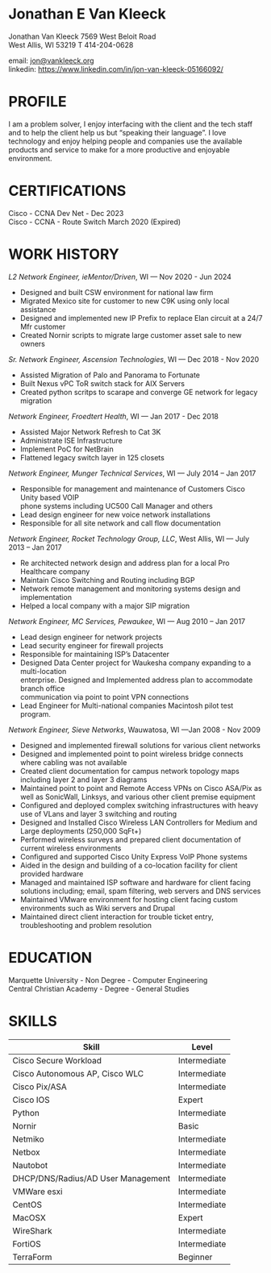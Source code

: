 # Jonathan E Van Kleeck #
Jonathan Van Kleeck 
7569 West Beloit Road  
West Allis, WI  53219 
T 414-204-0628 
 
email: jon@vankleeck.org   
linkedin: https://www.linkedin.com/in/jon-van-kleeck-05166092/
 
 
# PROFILE 
I am a problem solver, I enjoy interfacing with the client and the tech staff and to help the 
client help us but “speaking their language”. I love technology and enjoy helping people 
and companies use the available products and service to make for a more productive and 
enjoyable environment. 

# CERTIFICATIONS 
Cisco - CCNA Dev Net - Dec 2023  
Cisco - CCNA - Route Switch March 2020 (Expired)​  
 
# WORK HISTORY #

*L2 Network Engineer, ieMentor/Driven*, WI — Nov  2020 - Jun 2024   
  * Designed and built CSW environment for national law firm  
  * Migrated Mexico site for customer to new C9K using only local assistance  
  * Designed and implemented new IP Prefix to replace Elan circuit at a 24/7 Mfr customer  
  * Created Nornir scripts to migrate large customer asset sale to new owners  

*Sr. Network Engineer, Ascension Technologies*, WI — Dec  2018 - Nov  2020  
  * Assisted Migration of Palo and Panorama to Fortunate  
  * Built Nexus vPC ToR switch stack for AIX Servers  
  * Created python scritps to scarape and converge GE network for legacy migration  

*Network Engineer, Froedtert Health*, WI — Jan  2017 - Dec 2018  
  * Assisted Major Network Refresh to Cat 3K  
  * Administrate ISE Infrastructure  
  * Implement PoC for NetBrain  
  * Flattened legacy switch layer in 125 closets  

*Network Engineer, Munger Technical Services*, WI — July 2014 – Jan 2017  
  * Responsible for management and maintenance of Customers Cisco Unity based VOIP  
  phone systems including UC500 Call Manager and others  
  * Lead design engineer for new voice network installations  
  * Responsible for all site network and call flow documentation  

*Network Engineer, Rocket Technology Group, LLC*, West Allis, WI — July 2013 – Jan 2017  
  * Re architected network design and address plan for a local Pro Healthcare company​  
  * Maintain Cisco Switching and Routing including BGP  
  * Network remote management and monitoring systems design and implementation​  
  * Helped a local company with a major SIP migration  

*Network Engineer, MC Services, Pewaukee*, WI — Aug 2010 – Jan 2017 
  * Lead design engineer for network projects  
  * Lead security engineer for firewall projects  
  * Responsible for maintaining ISP’s Datacenter  
  * Designed Data Center project for Waukesha company expanding to a multi-location  
  enterprise. Designed and Implemented address plan to accommodate branch office  
  communication via point to point VPN connections  
  * Lead Engineer for Multi-national companies Macintosh pilot test program.  

*Network Engineer, Sieve Networks*, Wauwatosa, WI —Jan  2008 - Nov 2009 
  * Designed and implemented firewall solutions for various client networks  
  * Designed and implemented point to point wireless bridge connects where cabling was 
not available  
  * Created client documentation for campus network topology maps including layer 2 and 
layer 3 diagrams  
  * Maintained point to point and Remote Access VPNs on Cisco ASA/Pix as well as 
SonicWall, Linksys, and various other client premise equipment  
  * Configured and deployed complex switching infrastructures with heavy use of VLans 
and layer 3 switching and routing  
  * Designed and Installed Cisco Wireless LAN Controllers for Medium and Large 
deployments (250,000 SqFt+)  
  * Performed wireless surveys and prepared client documentation of current wireless 
environments  
  * Configured and supported Cisco Unity Express VoIP Phone systems  
  * Aided in the design and building of a co-location facility for client provided hardware   
  * Managed and maintained ISP software and hardware for client facing solutions 
including; email, spam filtering, web servers and DNS services  
  * Maintained VMware environment for hosting client facing custom environments such as 
Wiki servers and Drupal  
  * Maintained direct client interaction for trouble ticket entry, troubleshooting and 
problem resolution  
 
# EDUCATION 
Marquette University - Non Degree - Computer Engineering  
​Central Christian Academy - Degree - General Studies  

# SKILLS 
| Skill | Level |
| --------------------------------- | --------------- |
| Cisco Secure Workload | Intermediate |
| Cisco Autonomous AP, Cisco WLC | Intermediate |
| Cisco Pix/ASA | Intermediate |
| Cisco IOS | Expert |
| Python | Intermediate |
| Nornir | Basic |
| Netmiko | Intermediate |
| Netbox | Intermediate |
| Nautobot | Intermediate |
| DHCP/DNS/Radius/AD User Management | Intermediate |
| VMWare esxi | Intermediate |
| CentOS | Intermediate |
| MacOSX | Expert | 
| WireShark | Intermediate| 
| FortiOS​ | Intermediate |  
| TerraForm | Beginner |
